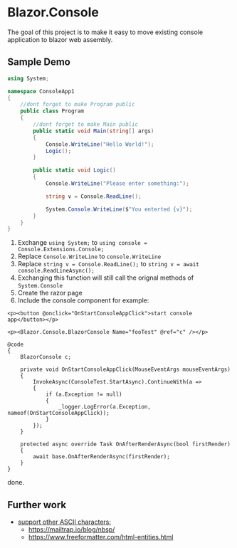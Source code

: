 # Blazor.Console

The goal of this project is to make it easy to move existing console application to blazor web assembly.

## Sample Demo

```csharp
using System;

namespace ConsoleApp1
{
    //dont forget to make Program public
    public class Program
    {
        //dont forget to make Main public
        public static void Main(string[] args)
        {
            Console.WriteLine("Hello World!");
            Logic();
        }

        public static void Logic()
        {
            Console.WriteLine("Please enter something:");

            string v = Console.ReadLine();

            System.Console.WriteLine($"You enterted {v}");
        }
    }
}
```

1. Exchange `using System;` to `using console = Console.Extensions.Console;`
2. Replace `Console.WriteLine` to `console.WriteLine`
3. Replace `string v = Console.ReadLine();` to `string v = await console.ReadLineAsync();`
4. Exchanging this function will still call the orignal methods of `System.Console`
4. Create the razor page
5. Include the console component for example:

```razor
<p><button @onclick="OnStartConsoleAppClick">start console app</button></p>

<p><Blazor.Console.BlazorConsole Name="fooTest" @ref="c" /></p>

@code
{
    BlazorConsole c;

    private void OnStartConsoleAppClick(MouseEventArgs mouseEventArgs)
    {
        InvokeAsync(ConsoleTest.StartAsync).ContinueWith(a =>
        {
            if (a.Exception != null)
            {
                _logger.LogError(a.Exception, nameof(OnStartConsoleAppClick));
            }
        });
    }

    protected async override Task OnAfterRenderAsync(bool firstRender)
    {
        await base.OnAfterRenderAsync(firstRender);
    }
}
```

done.

## Further work
* [support other ASCII characters:](https://github.com/TrevorDArcyEvans/Blazor.Console/blob/d9f62ccd713f7ebe7ae9fb29319e17c16f9d5340/Console.Extensions.Blazor/BlazorConsole.cs#L160)
  * https://mailtrap.io/blog/nbsp/
  * https://www.freeformatter.com/html-entities.html
